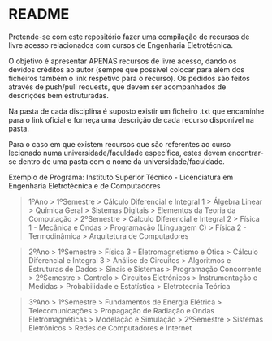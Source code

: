 # README
Pretende-se com este repositório fazer uma compilação de recursos de livre acesso relacionados com cursos de Engenharia Eletrotécnica. 

O objetivo é apresentar APENAS recursos de livre acesso, dando os devidos créditos ao autor (sempre que possível colocar para além dos ficheiros também o link respetivo para o recurso). Os pedidos são feitos através de push/pull requests, que devem ser acompanhados de descrições bem estruturadas.

Na pasta de cada disciplina é suposto existir um ficheiro .txt que encaminhe para o link oficial e forneça uma descrição de cada recurso disponível na pasta.

Para o caso em que existem recursos que são referentes ao curso lecionado numa universidade/faculdade específica, estes devem encontrar-se dentro de uma pasta com o nome da universidade/faculdade.

Exemplo de Programa: Instituto Superior Técnico - Licenciatura em Engenharia Eletrotécnica e de Computadores

  > 1ºAno
    > 1ºSemestre 
      > Cálculo Diferencial e Integral 1
      > Álgebra Linear
      > Química Geral
      > Sistemas Digitais
      > Elementos da Teoria da Computação
    > 2ºSemestre
      > Cálculo Diferencial e Integral 2
      > Física 1 - Mecânica e Ondas
      > Programação (Linguagem C)
      > Física 2 - Termodinâmica
      > Arquitetura de Computadores   

  > 2ºAno
    > 1ºSemestre
      > Física 3 - Eletromagnetismo e Ótica
      > Cálculo Diferencial e Integral 3
      > Análise de Circuitos
      > Algoritmos e Estruturas de Dados
      > Sinais e Sistemas
      > Programação Concorrente   
    > 2ºSemestre
      > Controlo
      > Circuitos Eletrónicos
      > Instrumentação e Medidas
      > Probabilidade e Estatística
      > Eletrotecnia Teórica    
 
  > 3ºAno
    > 1ºSemestre
      > Fundamentos de Energia Elétrica
      > Telecomunicações
      > Propagação de Radiação e Ondas Eletromagnéticas
      > Modelação e Simulação 
    > 2ºSemestre
      > Sistemas Eletrónicos
      > Redes de Computadores e Internet 
